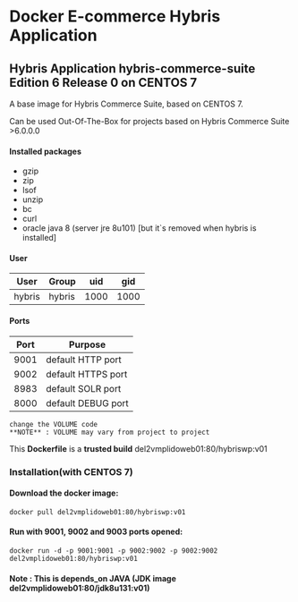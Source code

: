 Docker E-commerce Hybris Application
====================================

## Hybris Application **hybris-commerce-suite** Edition 6 Release 0 on **CENTOS 7**

A base image for Hybris Commerce Suite, based on CENTOS 7.

Can be used Out-Of-The-Box for projects based on Hybris Commerce Suite >6.0.0.0

#### Installed packages

* gzip
* zip
* lsof
* unzip
* bc
* curl
* oracle java 8 (server jre 8u101) [but it`s removed when hybris is installed]

#### User

| User   | Group  | uid  | gid  |
|--------|--------|------|------|
| hybris | hybris | 1000 | 1000 |

#### Ports

| Port | Purpose            |
|------|--------------------|
| 9001 | default HTTP port  |
| 9002 | default HTTPS port |
| 8983 | default SOLR port  |
| 8000 | default DEBUG port |
```
change the VOLUME code
**NOTE** : VOLUME may vary from project to project 
```

This **Dockerfile** is a **trusted build** del2vmplidoweb01:80/hybriswp:v01

### Installation(with CENTOS 7)

#### Download the docker image:
```
docker pull del2vmplidoweb01:80/hybriswp:v01
```

#### Run with 9001, 9002 and 9003 ports opened:
```
docker run -d -p 9001:9001 -p 9002:9002 -p 9002:9002 del2vmplidoweb01:80/hybriswp:v01
```

#### Note : This is depends_on JAVA (JDK image del2vmplidoweb01:80/jdk8u131:v01)